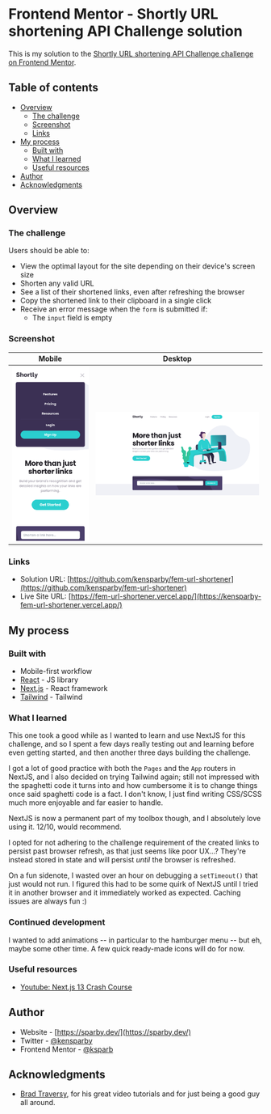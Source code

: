 # Frontend Mentor - Shortly URL shortening API Challenge solution

This is my solution to the [Shortly URL shortening API Challenge challenge on Frontend Mentor](https://www.frontendmentor.io/challenges/url-shortening-api-landing-page-2ce3ob-G).

## Table of contents

- [Overview](#overview)
  - [The challenge](#the-challenge)
  - [Screenshot](#screenshot)
  - [Links](#links)
- [My process](#my-process)
  - [Built with](#built-with)
  - [What I learned](#what-i-learned)
  - [Useful resources](#useful-resources)
- [Author](#author)
- [Acknowledgments](#acknowledgments)


## Overview

### The challenge

Users should be able to:

- View the optimal layout for the site depending on their device's screen size
- Shorten any valid URL
- See a list of their shortened links, even after refreshing the browser
- Copy the shortened link to their clipboard in a single click
- Receive an error message when the `form` is submitted if:
  - The `input` field is empty

### Screenshot

| Mobile | Desktop |
:---------:|:---------:
|![Screenshot of solution on mobile](./screenshot-mobile.png?raw=true) | ![Screenshot of solution on desktop](./screenshot-desktop.png?raw=true) |

### Links

- Solution URL: [https://github.com/kensparby/fem-url-shortener](https://github.com/kensparby/fem-url-shortener)
- Live Site URL: [https://fem-url-shortener.vercel.app/](https://kensparby-fem-url-shortener.vercel.app/)

## My process

### Built with

- Mobile-first workflow
- [React](https://reactjs.org/) - JS library
- [Next.js](https://nextjs.org/) - React framework
- [Tailwind](https://tailwindcss.com/) - Tailwind

### What I learned

This one took a good while as I wanted to learn and use NextJS for this challenge, and so I spent a few days really testing out and learning before even getting started, and then another three days building the challenge.

I got a lot of good practice with both the `Pages` and the `App` routers in NextJS, and I also decided on trying Tailwind again; still not impressed with the spaghetti code it turns into and how cumbersome it is to change things once said spaghetti code is a fact. I don't know, I just find writing CSS/SCSS much more enjoyable and far easier to handle.

NextJS is now a permanent part of my toolbox though, and I absolutely love using it. 12/10, would recommend.

I opted for not adhering to the challenge requirement of the created links to persist past browser refresh, as that just seems like poor UX...?
They're instead stored in state and will persist *until* the browser is refreshed.

On a fun sidenote, I wasted over an hour on debugging a `setTimeout()` that just would not run. I figured this had to be some quirk of NextJS until I tried it in another browser and it immediately worked as expected. Caching issues are always fun :)

### Continued development

I wanted to add animations -- in particular to the hamburger menu -- but eh, maybe some other time. A few quick ready-made icons will do for now.

### Useful resources

- [Youtube: Next.js 13 Crash Course](https://www.youtube.com/watch?v=Y6KDk5iyrYE)

## Author

- Website - [https://sparby.dev/](https://sparby.dev/)
- Twitter - [@kensparby](https://www.twitter.com/kensparby)
- Frontend Mentor - [@ksparb](https://www.frontendmentor.io/profile/ksparb)

## Acknowledgments

- [Brad Traversy](https://www.youtube.com/@TraversyMedia), for his great video tutorials and for just being a good guy all around.